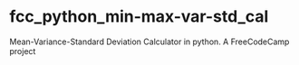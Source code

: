 # fcc_python_min-max-var-std_cal
Mean-Variance-Standard Deviation Calculator in python. A FreeCodeCamp project
